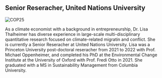 ## Senior Reseracher, United Nations University

<!--
**geoliz/geoliz** is a ✨ _special_ ✨ repository because its `README.md` (this file) appears on your GitHub profile.

Here are some ideas to get you started:

- 🔭 I’m currently working on ...
- 🌱 I’m currently learning ...
- 👯 I’m looking to collaborate on ...
- 🤔 I’m looking for help with ...
- 💬 Ask me about ...
- 📫 How to reach me: ...
- 😄 Pronouns: ...
- ⚡ Fun fact: ...
-->

<img src="https://twitter.com/ClimateLisa/header_photo" alt="COP25" title="COP25"/>

As a climate economist with a background in entrepreneurship, Dr. Lisa Thalheimer has diverse experience in large-scale multi-disciplinary quantitative research focused on climate-related migratin and conflict. She is currently a Senior Reseracher at United Nations University. Lisa was a Princeton University post-doctoral reseracher from 2021 to 2022 with Prof. Michael Oppenheimer, and completed his PhD at the Environmental Change Institute at the University of Oxford with Prof. Fredi Otto in 2021. She graduated with a MS in Sustainability Management from Columbia University.
